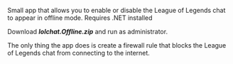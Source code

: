 Small app that allows you to enable or disable the League of Legends chat to appear in offline mode.
Requires .NET installed

Download ***lolchat.Offline.zip*** and run as administrator.

The only thing the app does is create a firewall rule that blocks the League of Legends chat from connecting to the internet.
